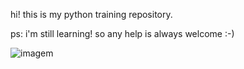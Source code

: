 hi! this is my python training repository. 

ps: i'm still learning! so any help is always welcome :-)

![imagem](https://media0.giphy.com/media/2xnO6tTIYYFE2j3IqQ/giphy.webp?cid=6c09b9526d56158b6c037d848449e4efb6eb3e5ec8bb2d98&rid=giphy.webp&ct=g)
